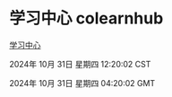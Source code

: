 # 学习中心 colearnhub
[学习中心](http://219.139.197.74:56308/colearnhub/)

2024年 10月 31日 星期四 12:20:02 CST

2024年 10月 31日 星期四 04:20:02 GMT
